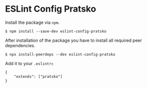 # ESLint Config Pratsko

Install the package via `npm`.

```
$ npm install --save-dev eslint-config-pratsko
```

After installation of the package you have to install all required peer dependencies.

```
$ npx install-peerdeps --dev eslint-config-pratsko
```

Add it to your `.eslintrc`

```
{
    "extends": ["pratsko"]
}
```
